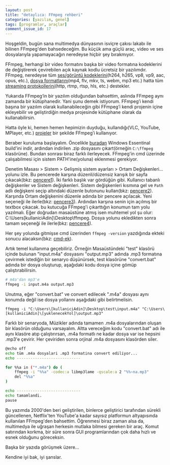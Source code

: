```yaml
---
layout: post
title: "detaylıca: FFmpeg rehberi"
categories: [yazılım, genel]
tags: [programlar, araçlar]
comment_issue_id: 17
---
```


Hoşgeldin, bugün sana multimedya dünyasının isviçre çakısı lakabı ile bilinen FFmpeg'den bahsedeceğim. Bu küçük ama güçlü araç, video ve ses dosyalarıyla yapamayacağın neredeyse hiçbir şey bırakmıyor.

FFmpeg, herhangi bir video formatını başka bir video formatına kodeklerini de değiştirerek çevirebilen açık kaynak kodlu ücretsiz bir yazılımdır. FFmpeg, neredeyse tüm  [ses/görüntü kodeklerini](https://www.ffmpeg.org/ffmpeg-codecs.html)(h264, h265, vp8, vp9, aac, opus, etc.), [dosya formatlarını](https://www.ffmpeg.org/ffmpeg-formats.html)(mp4, flv, mkv, ts, webm, mp3 etc.) hatta tüm [streaming protokollerini](https://www.ffmpeg.org/ffmpeg-protocols.html)(http, rtmp, rtsp, hls, etc.) destekler.

Yukarıda FFmpeg‘in bir yazılım olduğundan bahsettim, aslında FFmpeg aynı zamanda bir kütüphanedir. Yani şunu demek istiyorum. FFmpeg’i kendi başına bir yazılım olarak kullanabileceğin gibi FFmpeg’i kendi projenin içine ekleyebilir ve geliştirdiğin medya projesinde kütüphane olarak da kullanabilirsin.

Hatta öyle ki, hemen hemen hepimizin duyduğu, kullandığı(VLC, YouTube, MPlayer, etc.) [projeler](https://trac.ffmpeg.org/wiki/Projects) bir şekilde FFmpeg’i kullanıyor.

Beraber kuruluma başlayalım. Öncelikle [buradan](https://www.gyan.dev/ffmpeg/builds/ffmpeg-git-essentials.7z) Windows Essentinal build'ini indir, ardından indirilen .zip dosyasını çıkart(örneğin `C:\ffmpeg` klasörüne). Bundan sonrası biraz farklı ilerleyecek. FFmpeg'in cmd üzerinde çalışabilmesi için sistem PATH'ine(yoluna) eklenmesi gerekiyor.

Denetim Masası > Sistem > Gelişmiş sistem ayarları > Ortam Değişkenleri... yolunu izle. Bu pencerede karşına düzenli/düzensiz karışık bir sayfa çıkacak(bkz: [pencere1](https://files.catbox.moe/p7qrau.PNG)). İki farklı başlık var gördüğün gibi. Kullanıcı tabanlı değişkenler ve Sistem değişkenleri. Sistem değişkenleri kısmına gel ve `Path` adlı değişkeni seçip altındaki düzenle butonunu kullan(bkz: [pencere2](https://files.catbox.moe/624bx0.PNG)). Karşında Ortam değişkenini düzenle adında bir pencere açılacak. Yeni seçeneği ile ilerle(bkz: [pencere3](https://files.catbox.moe/s90pkn.PNG)). Ardından karşına senin için açılmış bir textbox çıkacak. bu kutucuğa FFmpeg'i çıkarttığın konumun tam yolu yazılmalı. Eğer doğrudan masaüstüne atmış isen muhtemel yol şu olur: C:\Users\[kullaniciAdin]\Desktop\ffmpeg. Dosya yolunu ekledikten sonra tamam seçeneği ile ilerle(bkz: [pencere4](https://files.catbox.moe/2pn1x8.png)).

Her şey yolunda gitmişse cmd üzerinden `ffmpeg -version` yazdığında ekteki sonucu alacaksın(bkz: [cmd-ek](https://files.catbox.moe/7zgw12.PNG)).

Artık temel kullanıma geçebiliriz. Örneğin Masaüstündeki "test" klasörü içinde bulunan "input.m4a" dosyasını "output.mp3" adında .mp3 formatına çevirmek istediğin bir senaryo düşünürsek, test klasörüne "convert.bat" adında bir dosya oluşturup, aşağıdaki kodu dosya içine gömüp çalıştırabilirsin.

````bash
# m4a'dan mp3'e
ffmpeg -i input.m4a output.mp3
````

Unutma, eğer "convert.bat" ve convert edilecek ".m4a" dosyası aynı konumda değil ise dosya yollarını aşağıdaki gibi belirtmelisin.

````
ffmpeg -i "C:\Users\[kullaniciAdin]\Desktop\test\input.m4a" "C:\Users\[kullaniciAdin]\[yuklenecekYol]\output.mp3"
````

Farklı bir senaryoda, Müzikler adında tamamen .m4a dosyalarından oluşan bir klasörün olduğunu varsayalım. Altta vereceğim kodu "convert.bat" adı ile aynı klasöre atıp çalıştırırsan, .m4a formatlı ne kadar dosya var ise hepsini .mp3'e çevirir. Her çeviriden sonra orjinal .m4a dosyasını klasörden siler.

````bash
@echo off
echo tüm .m4a dosyalari .mp3 formatina convert ediliyor...
echo ----------------------------

for %%a in ("*.m4a") do (
    ffmpeg -i "%%a" -codec:a libmp3lame -qscale:a 2 "%%~na.mp3"
    del "%%a"
)

echo ----------------------------
echo tamamlandi.
pause
````

Bu yazımda 2000'den beri geliştirilen, binlerce geliştirici tarafından sürekli güncellenen, Netflix'ten YouTube'a kadar sayısız platformun altyapısında kullanılan FFmpeg'den bahsettim. Öğrenmesi biraz zaman alsa da, multimedya ile uğraşan herkesin mutlaka bilmesi gereken bir araç. Komut satırından korkma, bir süre sonra GUI programlarından çok daha hızlı ve esnek olduğunu göreceksin.

Başka bir yazıda görüşmek üzere...

Kendine iyi bak, iyi şanslar.

